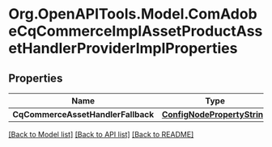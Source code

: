 # Org.OpenAPITools.Model.ComAdobeCqCommerceImplAssetProductAssetHandlerProviderImplProperties
## Properties

Name | Type | Description | Notes
------------ | ------------- | ------------- | -------------
**CqCommerceAssetHandlerFallback** | [**ConfigNodePropertyString**](ConfigNodePropertyString.md) |  | [optional] 

[[Back to Model list]](../README.md#documentation-for-models) [[Back to API list]](../README.md#documentation-for-api-endpoints) [[Back to README]](../README.md)

